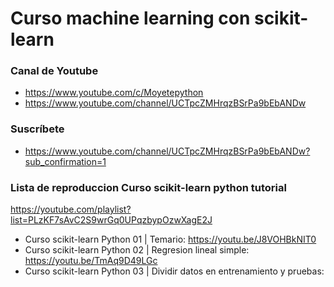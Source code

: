 # Curso machine learning con scikit-learn

### Canal de Youtube
* https://www.youtube.com/c/Moyetepython
* https://www.youtube.com/channel/UCTpcZMHrqzBSrPa9bEbANDw

### Suscríbete
* https://www.youtube.com/channel/UCTpcZMHrqzBSrPa9bEbANDw?sub_confirmation=1

### Lista de reproduccion Curso scikit-learn python tutorial
https://youtube.com/playlist?list=PLzKF7sAvC2S9wrGq0UPqzbypOzwXagE2J

* Curso scikit-learn Python 01 | Temario: https://youtu.be/J8VOHBkNIT0
* Curso scikit-learn Python 02 | Regresion lineal simple: https://youtu.be/TmAq9D49LGc
* Curso scikit-learn Python 03 | Dividir datos en entrenamiento y pruebas: 
